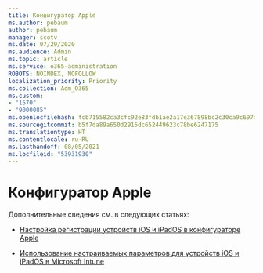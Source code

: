 ```yaml
---
title: Конфигуратор Apple
ms.author: pebaum
author: pebaum
manager: scotv
ms.date: 07/29/2020
ms.audience: Admin
ms.topic: article
ms.service: o365-administration
ROBOTS: NOINDEX, NOFOLLOW
localization_priority: Priority
ms.collection: Adm_O365
ms.custom:
- "1570"
- "9000085"
ms.openlocfilehash: fcb715582ca3cfc92e83fdb1ae2a17e367898bc2c30ca9c697a5186444a7fa0b
ms.sourcegitcommit: b5f7da89a650d2915dc652449623c78be6247175
ms.translationtype: HT
ms.contentlocale: ru-RU
ms.lasthandoff: 08/05/2021
ms.locfileid: "53931930"
---
```

# <a name="apple-configurator"></a>Конфигуратор Apple

Дополнительные сведения см. в следующих статьях: 

- [Настройка регистрации устройств iOS и iPadOS в конфигураторе Apple](https://docs.microsoft.com/intune/apple-configurator-enroll-ios)

- [Использование настраиваемых параметров для устройств iOS и iPadOS в Microsoft Intune](https://docs.microsoft.com/intune/custom-settings-ios)